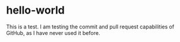 # hello-world
This is a test.
I am testing the commit and pull request capabilities of GitHub, as I have never used it before.
